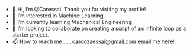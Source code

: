 - 👋 Hi, I’m @Caressai. Thank you for visiting my profile!
- 👀 I’m interested in Machine Learning
- 🌱 I’m currently learning Mechanical Engineering
- 💞️ I’m looking to collaborate on creating a script of an infinite loop as a starter project.
- 📫 How to reach me . . . cardozaessai@gmail.com email me here!


<!---
Caressai/Caressai is a ✨ special ✨ repository because its `README.md` (this file) appears on your GitHub profile.
You can click the Preview link to take a look at your changes.
--->
